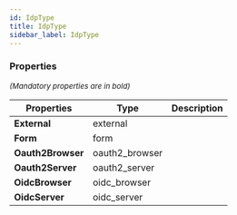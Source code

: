 ```yaml
---
id: IdpType
title: IdpType
sidebar_label: IdpType
---
```




### Properties

<font size="2"><i>(Mandatory properties are in bold)</i></font>

| Properties | Type | Description |
| --------- | ---- | ----------- |
| **External** | external |  |
| **Form** | form |  |
| **Oauth2Browser** | oauth2_browser |  |
| **Oauth2Server** | oauth2_server |  |
| **OidcBrowser** | oidc_browser |  |
| **OidcServer** | oidc_server |  |
